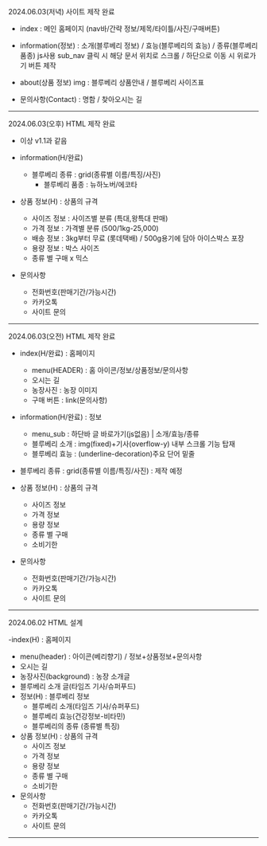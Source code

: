 <!-- ver 2.0 -->
2024.06.03(저녁) 사이트 제작 완료

- index : 메인 홈페이지 (nav바/간략 정보/제목/타이틀/사진/구매버튼)

- information(정보) : 소개(블루베리 정보) / 효능(블루베리의 효능) / 종류(블루베리 품종)
  js사용 sub_nav 클릭 시 해당 문서 위치로 스크롤 / 하단으로 이동 시 위로가기 버튼 제작

- about(상품 정보) img : 블루베리 상품안내 / 블루베리 사이즈표

- 문의사항(Contact) : 명함 / 찾아오시는 길

--------------------------------------------------------------

<!-- ver 1.2 -->
2024.06.03(오후) HTML 제작 완료

- 이상 v1.1과 같음

- information(H/완료)
  - 블루베리 종류 : grid(종류별 이름/특징/사진)
    - 블루베리 품종 : 뉴하노버/에코타

- 상품 정보(H) : 상품의 규격
  - 사이즈 정보 : 사이즈별 분류 (특대,왕특대 판매)
  - 가격 정보 : 가격별 분류 (500/1kg-25,000)
  - 배송 정보 : 3kg부터 무료 (롯데택배) / 500g용기에 담아 아이스박스 포장
  - 용량 정보 : 박스 사이즈
  - 종류 별 구매 x 믹스
- 문의사항
  - 전화번호(판매기간/가능시간)
  - 카카오톡
  - 사이트 문의

--------------------------------------------------------------

<!-- ver 1.1 -->
2024.06.03(오전) HTML 제작 완료

- index(H/완료) : 홈페이지
  - menu(HEADER) : 홈 아이콘/정보/상품정보/문의사항
  - 오시는 길
  - 농장사진 : 농장 이미지
  - 구매 버튼 : link(문의사항)

- information(H/완료) : 정보
  - menu_sub : 하단바 글 바로가기(js없음) | 소개/효능/종류
  - 블루베리 소개 : img(fixed)+기사(overflow-y) 내부 스크롤 기능 탑재
  - 블루베리 효능 : (underline-decoration)주요 단어 밑줄

<!-- 이하 v1.0 과 같음. (6/3pm 제작 예정) -->
  - 블루베리 종류 : grid(종류별 이름/특징/사진) : 제작 예정

- 상품 정보(H) : 상품의 규격
  - 사이즈 정보
  - 가격 정보
  - 용량 정보
  - 종류 별 구매
  - 소비기한
- 문의사항
  - 전화번호(판매기간/가능시간)
  - 카카오톡
  - 사이트 문의

--------------------------------------------------------------

  <!-- ver 1.0 -->
2024.06.02 HTML 설계 

-index(H) : 홈페이지
  - menu(header) : 아이콘(베리향기) / 정보+상품정보+문의사항
  - 오시는 길
  - 농장사진(background) : 농장 소개글
  - 블루베리 소개 글(타임즈 기사/슈퍼푸드)
- 정보(H) : 블루베리 정보
  - 블루베리 소개(타임즈 기사/슈퍼푸드)
  - 블루베리 효능(건강정보-비타민)
  - 블루베리의 종류 (종류별 특징)
- 상품 정보(H) : 상품의 규격
  - 사이즈 정보
  - 가격 정보
  - 용량 정보
  - 종류 별 구매
  - 소비기한
- 문의사항
  - 전화번호(판매기간/가능시간)
  - 카카오톡
  - 사이트 문의

--------------------------------------------------------------